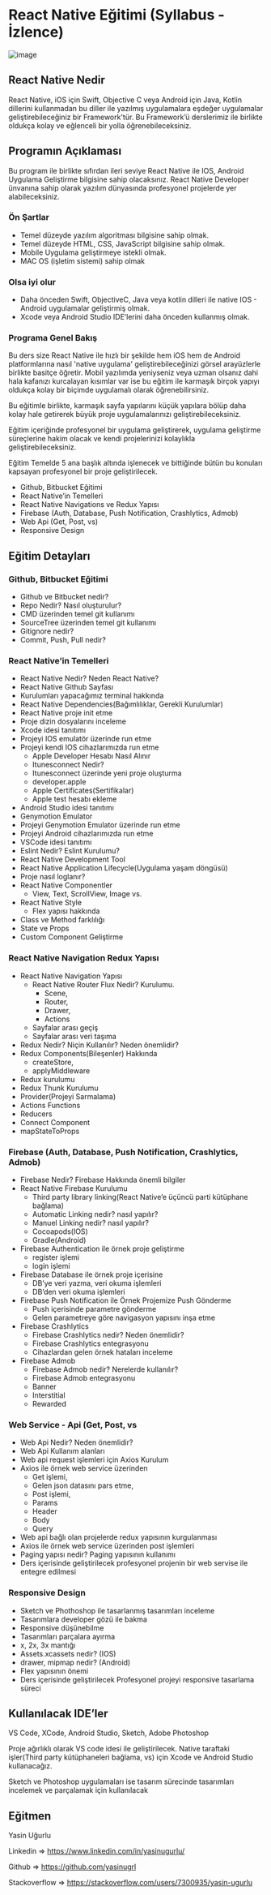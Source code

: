 # React Native Eğitimi (Syllabus - İzlence)

![image](https://www.inovex.de/blog/wp-content/uploads/2018/03/react-native.png)

## React Native Nedir

React Native, iOS için Swift, Objective C veya Android için Java, Kotlin dillerini kullanmadan bu diller ile yazılmış uygulamalara eşdeğer uygulamalar geliştirebileceğiniz bir Framework'tür. Bu Framework’ü derslerimiz ile birlikte oldukça kolay ve eğlenceli bir yolla öğrenebileceksiniz.

## Programın Açıklaması

Bu program ile birlikte sıfırdan ileri seviye React Native ile IOS, Android Uygulama Geliştirme bilgisine sahip olacaksınız. React Native Developer ünvanına sahip olarak yazılım dünyasında profesyonel projelerde yer alabileceksiniz.


### Ön Şartlar

  * Temel düzeyde yazılım algoritması bilgisine sahip olmak.
  * Temel düzeyde HTML, CSS, JavaScript bilgisine sahip olmak.
  * Mobile Uygulama geliştirmeye istekli olmak.
  * MAC OS (işletim sistemi) sahip olmak


### Olsa iyi olur

  * Daha önceden Swift, ObjectiveC, Java veya kotlin dilleri ile native IOS - Android uygulamalar geliştirmiş olmak.
  * Xcode veya Android Studio IDE’lerini daha önceden kullanmış olmak.


### Programa Genel Bakış

Bu ders size React Native ile hızlı bir şekilde hem iOS hem de Android platformlarına nasıl 'native uygulama' geliştirebileceğinizi görsel arayüzlerle birlikte basitçe öğretir.
Mobil yazılımda yeniyseniz veya uzman olsanız dahi hala kafanızı kurcalayan kısımlar var ise bu eğitim ile karmaşık birçok yapıyı oldukça kolay bir biçimde uygulamalı olarak öğrenebilirsiniz.

Bu eğitimle birlikte, karmaşık sayfa yapılarını küçük yapılara bölüp daha kolay hale getirerek büyük proje uygulamalarınızı geliştirebileceksiniz.

Eğitim içeriğinde profesyonel bir uygulama geliştirerek, uygulama geliştirme süreçlerine hakim olacak ve kendi projelerinizi kolaylıkla geliştirebileceksiniz.

Eğitim Temelde 5 ana başlık altında işlenecek ve  bittiğinde bütün bu konuları kapsayan profesyonel bir proje geliştirilecek.

  * Github, Bitbucket Eğitimi
  * React Native’in Temelleri
  * React Native Navigations ve Redux Yapısı
  * Firebase (Auth, Database, Push Notification, Crashlytics, Admob)
  * Web Api (Get, Post, vs)
  * Responsive Design



 ## Eğitim Detayları
 
 
 ### Github, Bitbucket Eğitimi 
 
 * Github ve Bitbucket nedir?
 * Repo Nedir? Nasıl oluşturulur?
 * CMD üzerinden temel git kullanımı
 * SourceTree üzerinden temel git kullanımı
 * Gitignore nedir?
 * Commit, Push, Pull nedir?

 
 ### React Native’in Temelleri
 
 * React Native Nedir? Neden React Native?
 * React Native Github Sayfası
 * Kurulumları yapacağımız terminal hakkında
 * React Native Dependencies(Bağımlılıklar, Gerekli Kurulumlar)
 * React Native proje init etme
 * Proje dizin dosyalarını inceleme
 * Xcode idesi tanıtımı
 * Projeyi IOS emulatör üzerinde run etme
 * Projeyi kendi IOS cihazlarımızda run etme
   * Apple Developer Hesabı Nasıl Alınır
   * Itunesconnect Nedir?
   * Itunesconnect üzerinde yeni proje oluşturma
   * developer.apple
   * Apple Certificates(Sertifikalar)
   * Apple test hesabı ekleme
 * Android Studio idesi tanıtımı
 * Genymotion Emulator
 * Projeyi Genymotion Emulator üzerinde run etme 
 * Projeyi Android cihazlarımızda run etme
 * VSCode idesi tanıtımı
 * Eslint Nedir? Eslint Kurulumu?
 * React Native Development Tool
 * React Native Application Lifecycle(Uygulama yaşam döngüsü)
 * Proje nasıl loglanır?
 * React Native Componentler
   * View, Text, ScrollView, Image vs.
 * React Native Style
   * Flex yapısı hakkında
 * Class ve Method farklılığı
 * State ve Props
 * Custom Component Geliştirme
 
 ### React Native Navigation Redux Yapısı
 
 * React Native Navigation Yapısı
    * React Native Router Flux Nedir? Kurulumu.
      * Scene, 
      * Router, 
      * Drawer, 
      * Actions
    * Sayfalar arası geçiş
    * Sayfalar arası veri taşıma
 * Redux Nedir? Niçin Kullanılır? Neden önemlidir?
 * Redux Components(Bileşenler) Hakkında
    * createStore, 
    * applyMiddleware
 * Redux kurulumu
 * Redux Thunk Kurulumu
 * Provider(Projeyi Sarmalama)
 * Actions Functions
 * Reducers
 * Connect Component
 * mapStateToProps

 
 
 
 ### Firebase (Auth, Database, Push Notification, Crashlytics, Admob)
 
 * Firebase Nedir? Firebase Hakkında önemli bilgiler
 * React Native Firebase Kurulumu
    * Third party library linking(React Native’e üçüncü parti kütüphane bağlama)
    * Automatic Linking nedir? nasıl yapılır?
    * Manuel Linking nedir? nasıl yapılır?
    * Cocoapods(IOS)
    * Gradle(Android)
 * Firebase Authentication ile örnek proje geliştirme
    * register işlemi
    * login işlemi
 * Firebase Database ile örnek proje içerisine 
      * DB’ye veri yazma, veri okuma işlemleri
      * DB’den veri okuma işlemleri
 * Firebase Push Notification ile Örnek Projemize Push Gönderme
      * Push içerisinde parametre gönderme
      * Gelen parametreye göre navigasyon yapısını inşa etme
 * Firebase Crashlytics
      * Firebase Crashlytics nedir? Neden önemlidir?
      * Firebase Crashlytics entegrasyonu
      * Cihazlardan gelen örnek hataları inceleme
 * Firebase Admob
      * Firebase Admob nedir? Nerelerde kullanılır?
      * Firebase Admob entegrasyonu
      * Banner
      * Interstitial
      * Rewarded


 ### Web Service - Api (Get, Post, vs
 
* Web Api Nedir? Neden önemlidir?
* Web Api Kullanım alanları
* Web api request işlemleri için Axios Kurulum
* Axios ile örnek web service üzerinden 
    * Get işlemi,
    * Gelen json datasını pars etme,
    * Post işlemi,
    * Params
    * Header
    * Body
    * Query
* Web api bağlı olan projelerde redux yapısının kurgulanması
* Axios ile örnek web service üzerinden post işlemleri
* Paging yapısı nedir? Paging yapısının kullanımı
* Ders içerisinde geliştirilecek profesyonel projenin bir web servise ile entegre edilmesi


 ### Responsive Design
 
* Sketch ve Phothoshop ile tasarlanmış tasarımları inceleme
* Tasarımlara developer gözü ile bakma
* Responsive düşünebilme
* Tasarımları parçalara ayırma
* x, 2x, 3x mantığı
* Assets.xcassets nedir? (IOS)
* drawer, mipmap nedir? (Android)
* Flex yapısının önemi
* Ders içerisinde geliştirilecek Profesyonel projeyi responsive tasarlama süreci

 
 
 ## Kullanılacak IDE’ler
 
 VS Code, XCode, Android Studio, Sketch, Adobe Photoshop

 Proje ağırlıklı olarak VS code idesi ile geliştirilecek. Native taraftaki işler(Third party kütüphaneleri bağlama, vs) için Xcode ve Android Studio kullanacağız. 

 Sketch ve Photoshop uygulamaları ise tasarım sürecinde tasarımları incelemek ve parçalamak için kullanılacak

 
 ## Eğitmen
 Yasin Uğurlu

 Linkedin => https://www.linkedin.com/in/yasinugurlu/
 
 Github => https://github.com/yasinugrl
 
 Stackoverflow => https://stackoverflow.com/users/7300935/yasin-ugurlu








